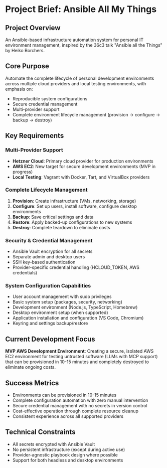 # Project Brief: Ansible All My Things

## Project Overview
An Ansible-based infrastructure automation system for personal IT environment management, inspired by the 36c3 talk "Ansible all the Things" by Heiko Borchers.

## Core Purpose
Automate the complete lifecycle of personal development environments across multiple cloud providers and local testing environments, with emphasis on:
- Reproducible system configurations
- Secure credential management
- Multi-provider support
- Complete environment lifecycle management (provision → configure → backup → destroy)

## Key Requirements

### Multi-Provider Support
- **Hetzner Cloud**: Primary cloud provider for production environments
- **AWS EC2**: New target for secure development environments (MVP in progress)
- **Local Testing**: Vagrant with Docker, Tart, and VirtualBox providers

### Complete Lifecycle Management
1. **Provision**: Create infrastructure (VMs, networking, storage)
2. **Configure**: Set up users, install software, configure desktop environments
3. **Backup**: Save critical settings and data
4. **Restore**: Apply backed-up configurations to new systems
5. **Destroy**: Complete teardown to eliminate costs

### Security & Credential Management
- Ansible Vault encryption for all secrets
- Separate admin and desktop users
- SSH key-based authentication
- Provider-specific credential handling (HCLOUD_TOKEN, AWS credentials)

### System Configuration Capabilities
- User account management with sudo privileges
- Basic system setup (packages, security, networking)
- Development environment (Node.js, TypeScript, Homebrew)
- Desktop environment setup (when supported)
- Application installation and configuration (VS Code, Chromium)
- Keyring and settings backup/restore

## Current Development Focus
**MVP AWS Development Environment**: Creating a secure, isolated AWS EC2 environment for testing untrusted software (LLMs with MCP support) that can be provisioned in 10-15 minutes and completely destroyed to eliminate ongoing costs.

## Success Metrics
- Environments can be provisioned in 10-15 minutes
- Complete configuration automation with zero manual intervention
- Secure credential management with no secrets in version control
- Cost-effective operation through complete resource cleanup
- Consistent experience across all supported providers

## Technical Constraints
- All secrets encrypted with Ansible Vault
- No persistent infrastructure (except during active use)
- Provider-agnostic playbook design where possible
- Support for both headless and desktop environments
